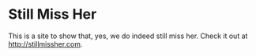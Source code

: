 Still Miss Her
======

This is a site to show that, yes, we do indeed still miss her. Check it out at http://stillmissher.com.

